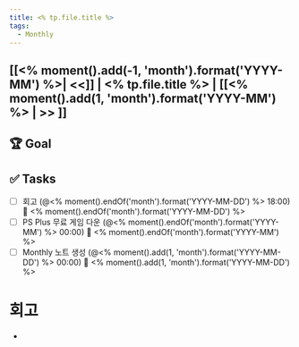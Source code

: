 ```yaml
---
title: <% tp.file.title %>
tags:
  - Monthly
---
```


## [[<% moment().add(-1, 'month').format('YYYY-MM') %>| <<]] | <% tp.file.title %> | [[<% moment().add(1, 'month').format('YYYY-MM') %> | >> ]]

## 🏆 Goal

## ✅ Tasks
- [ ] 회고 (@<% moment().endOf('month').format('YYYY-MM-DD') %> 18:00) 📅 <% moment().endOf('month').format('YYYY-MM-DD') %>
- [ ] PS Plus 무료 게임 다운 (@<% moment().endOf('month').format('YYYY-MM') %> 00:00) 📅 <% moment().endOf('month').format('YYYY-MM') %>
- [ ] Monthly 노트 생성 (@<% moment().add(1, 'month').format('YYYY-MM-DD') %> 00:00) 📅 <% moment().add(1, 'month').format('YYYY-MM-DD') %>
# 회고
- 
